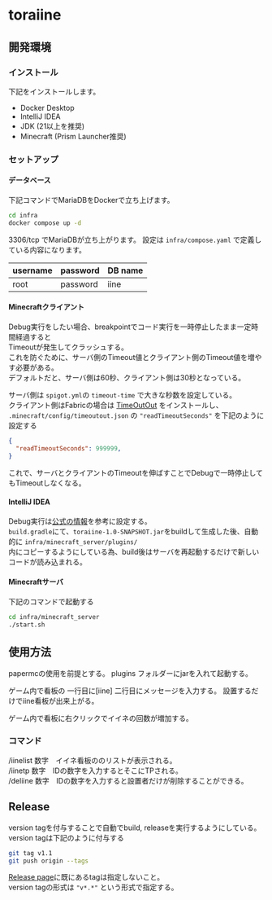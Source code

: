 # toraiine

## 開発環境

### インストール

下記をインストールします。

- Docker Desktop
- IntelliJ IDEA
- JDK (21以上を推奨)
- Minecraft (Prism Launcher推奨)

### セットアップ

#### データベース

下記コマンドでMariaDBをDockerで立ち上げます。

```bash
cd infra
docker compose up -d
```

3306/tcp でMariaDBが立ち上がります。
設定は `infra/compose.yaml` で定義している内容になります。

| username | password | DB name |
|----------|----------|---------|
| root     | password | iine    |

#### Minecraftクライアント

Debug実行をしたい場合、breakpointでコード実行を一時停止したまま一定時間経過すると  
Timeoutが発生してクラッシュする。  
これを防ぐために、サーバ側のTimeout値とクライアント側のTimeout値を増やす必要がある。  
デフォルトだと、サーバ側は60秒、クライアント側は30秒となっている。

サーバ側は `spigot.yml`の `timeout-time` で大きな秒数を設定している。  
クライアント側はFabricの場合は [TimeOutOut](https://modrinth.com/mod/timeoutout) をインストールし、  
`.minecraft/config/timeoutout.json` の `"readTimeoutSeconds"` を下記のように設定する  
```json
{
  "readTimeoutSeconds": 999999,
}
```

これで、サーバとクライアントのTimeoutを伸ばすことでDebugで一時停止してもTimeoutしなくなる。

#### IntelliJ IDEA

Debug実行は[公式の情報](https://docs.papermc.io/paper/dev/debugging)を参考に設定する。  
`build.gradle`にて、`toraiine-1.0-SNAPSHOT.jar`をbuildして生成した後、自動的に `infra/minecraft_server/plugins/`  
内にコピーするようにしている為、build後はサーバを再起動するだけで新しいコードが読み込まれる。

#### Minecraftサーバ

下記のコマンドで起動する
```bash
cd infra/minecraft_server
./start.sh
```

## 使用方法

papermcの使用を前提とする。
plugins フォルダーにjarを入れて起動する。

ゲーム内で看板の
一行目に[iine]
二行目にメッセージを入力する。
設置するだけでiine看板が出来上がる。

ゲーム内で看板に右クリックでイイネの回数が増加する。

### コマンド

/iinelist 数字　イイネ看板ののリストが表示される。  
/iinetp 数字　IDの数字を入力するとそこにTPされる。  
/deliine 数字　IDの数字を入力すると設置者だけが削除することができる。  

## Release

version tagを付与することで自動でbuild, releaseを実行するようにしている。  
version tagは下記のように付与する
```bash
git tag v1.1
git push origin --tags
```
[Release page](https://github.com/KazunariShimizu/toraiine/releases)に既にあるtagは指定しないこと。  
version tagの形式は `"v*.*"` という形式で指定する。  
